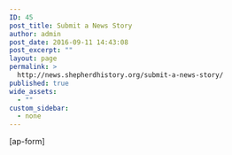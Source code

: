 ```yaml
---
ID: 45
post_title: Submit a News Story
author: admin
post_date: 2016-09-11 14:43:08
post_excerpt: ""
layout: page
permalink: >
  http://news.shepherdhistory.org/submit-a-news-story/
published: true
wide_assets:
  - ""
custom_sidebar:
  - none
---
```

[ap-form]
